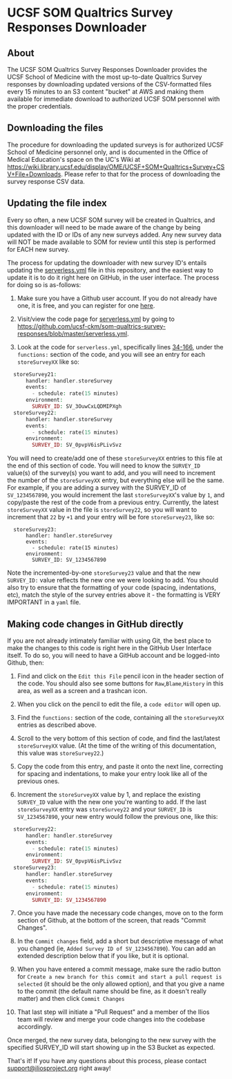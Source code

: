 # UCSF SOM Qualtrics Survey Responses Downloader

## About
The UCSF SOM Qualtrics Survey Responses Downloader provides the UCSF School of Medicine with the most up-to-date Qualtrics Survey responses by downloading updated versions of the CSV-formatted files every 15 minutes to an S3 content "bucket" at AWS and making them available for immediate download to authorized UCSF SOM personnel with the proper credentials.

## Downloading the files
The procedure for downloading the updated surveys is for authorized UCSF School of Medicine personnel only, and is documented in the Office of Medical Education's space on the UC's Wiki at https://wiki.library.ucsf.edu/display/OME/UCSF+SOM+Qualtrics+Survey+CSV+File+Downloads.  Please refer to that for the process of downloading the survey response CSV data.

## Updating the file index
Every so often, a new UCSF SOM survey will be created in Qualtrics, and this downloader will need to be made aware of the change by being updated with the ID or IDs of any new surveys added. Any new survey data will NOT be made available to SOM for review until this step is performed for EACH new survey.

The process for updating the downloader with new survey ID's entails updating the [serverless.yml](https://github.com/ucsf-ckm/som-qualtrics-survey-responses/blob/master/serverless.yml) file in this repository, and the easiest way to update it is to do it right here on GitHub, in the user interface. The process for doing so is as-follows:

1. Make sure you have a Github user account. If you do not already have one, it is free, and you can register for one [here](https://github.com/join?source=prompt-blob-show&source_repo=ucsf-ckm%2Fsom-qualtrics-survey-responses).

2. Visit/view the code page for [serverless.yml](https://github.com/ucsf-ckm/som-qualtrics-survey-responses/blob/master/serverless.yml) by going to https://github.com/ucsf-ckm/som-qualtrics-survey-responses/blob/master/serverless.yml.

3. Look at the code for `serverless.yml`, specifically lines [34-166](https://github.com/ucsf-ckm/som-qualtrics-survey-responses/blob/9b13cd6a5dd25c13f81ec947ab8162e372c0cab2/serverless.yml#L34-L166), under the `functions:` section of the code, and you will see an entry for each `storeSurveyXX` like so:

```php
  storeSurvey21:
      handler: handler.storeSurvey
      events:
        - schedule: rate(15 minutes)
      environment:
        SURVEY_ID: SV_3OuwCxLQDMIPXgh
  storeSurvey22:
      handler: handler.storeSurvey
      events:
        - schedule: rate(15 minutes)
      environment:
        SURVEY_ID: SV_0pvpV6isPLivSvz
```

You will need to create/add one of these `storeSurveyXX` entries to this file at the end of this section of code.  You will need to know the `SURVEY_ID` value(s) of the survey(s) you want to add, and you will need to increment the number of the `storeSurveyXX` entry, but everything else will be the same.  For example, if you are adding a survey with the SURVEY_ID of `SV_1234567890`, you would increment the last `storeSurveyXX`'s value by `1`, and copy/paste the rest of the code from a previous entry.  Currently, the latest `storeSurveyXX` value in the file is `storeSurvey22`, so you will want to increment that `22` by `+1` and your entry will be fore `storeSurvey23`, like so:

```
  storeSurvey23:
      handler: handler.storeSurvey
      events:
        - schedule: rate(15 minutes)
      environment:
        SURVEY_ID: SV_1234567890
```

Note the incremented-by-one `storeSurvey23` value and that the new `SURVEY_ID:` value reflects the new one we were looking to add. You should also try to ensure that the formatting of your code (spacing, indentations, etc), match the style of the survey entries above it - the formatting is VERY IMPORTANT in a `yaml` file.

## Making code changes in GitHub directly

If you are not already intimately familiar with using Git, the best place to make the changes to this code is right here in the GitHub User Interface itself.  To do so, you will need to have a GitHub account and be logged-into Github, then:

1. Find and click on the `Edit this File` pencil icon in the header section of the code.  You should also see some buttons for `Raw`,`Blame`,`History` in this area, as well as a screen and a trashcan icon.

2. When you click on the pencil to edit the file, a `code editor` will open up.

3. Find the `functions:` section of the code, containing all the `storeSurveyXX` entries as described above.

4. Scroll to the very bottom of this section of code, and find the last/latest `storeSurveyXX` value.  (At the time of the writing of this documentation, this value was `storeSurvey22`.)

5. Copy the code from this entry, and paste it onto the next line, correcting for spacing and indentations, to make your entry look like all of the previous ones.

6. Increment the `storeSurveyXX` value by 1, and replace the existing `SURVEY_ID` value with the new one you're wanting to add. If the last `storeSurveyXX` entry was `storeSurvey22` and your `SURVEY_ID` is `SV_1234567890`, your new entry would follow the previous one, like this:

```php
  storeSurvey22:
      handler: handler.storeSurvey
      events:
        - schedule: rate(15 minutes)
      environment:
        SURVEY_ID: SV_0pvpV6isPLivSvz
  storeSurvey23:
      handler: handler.storeSurvey
      events:
        - schedule: rate(15 minutes)
      environment:
        SURVEY_ID: SV_1234567890
```

7. Once you have made the necessary code changes, move on to the form section of Github, at the bottom of the screen, that reads "Commit Changes".

8. In the `Commit changes` field, add a short but descriptive message of what you changed (ie, `Added Survey ID of SV_1234567890`).  You can add an extended description below that if you like, but it is optional.

9. When you have entered a commit message, make sure the radio button for `Create a new branch for this commit and start a pull request is selected` (it should be the only allowed option), and that you give a name to the commit (the default name should be fine, as it doesn't really matter) and then click `Commit Changes`

10. That last step will initiate a "Pull Request" and a member of the Ilios team will review and merge your code changes into the codebase accordingly.

Once merged, the new survey data, belonging to the new survey with the specified SURVEY_ID will start showing up in the S3 Bucket as expected.

That's it! If you have any questions about this process, please contact support@iliosproject.org right away!
